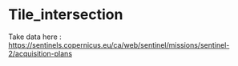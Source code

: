 # Tile_intersection

Take data here : https://sentinels.copernicus.eu/ca/web/sentinel/missions/sentinel-2/acquisition-plans
